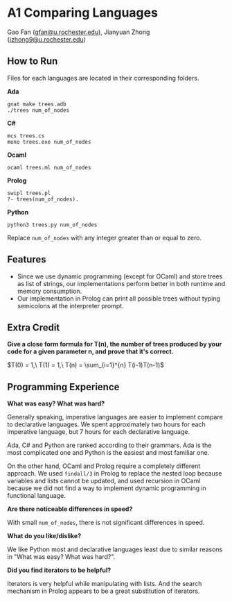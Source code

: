 # A1 Comparing Languages

Gao Fan (gfan@u.rochester.edu), Jianyuan Zhong (jzhong9@u.rochester.edu)

## How to Run

Files for each languages are located in their corresponding folders. 

**Ada**

```
gnat make trees.adb
./trees num_of_nodes
```

**C#**

```
mcs trees.cs
mono trees.exe num_of_nodes
```

**Ocaml**

```
ocaml trees.ml num_of_nodes
```

**Prolog**

```
swipl trees.pl
?- trees(num_of_nodes).
```

**Python**

```
python3 trees.py num_of_nodes
```

Replace `num_of_nodes` with any integer greater than or equal to zero. 

## Features

- Since we use dynamic programming (except for OCaml) and store trees as list of strings, our implementations perform better in both runtime and memory consumption. 
- Our implementation in Prolog can print all possible trees without typing semicolons at the interpreter prompt. 

## Extra Credit

**Give a close form formula for T(n), the number of trees produced by your code for a given parameter n, and prove that it's correct.**

$T(0) = 1,\ T(1) = 1,\ T(n) = \sum_{i=1}^{n} T(i-1)T(n-1)$

## Programming Experience

**What was easy? What was hard?**

Generally speaking, imperative languages are easier to implement compare to declarative languages. We spent approximately two hours for each imperative language, but 7 hours for each declarative language. 

Ada, C# and Python are ranked according to their grammars. Ada is the most complicated one and Python is the easiest and most familiar one. 

On the other hand, OCaml and Prolog require a completely different approach. We used `findall/3` in Prolog to replace the nested loop because variables and lists cannot be updated, and used recursion in OCaml because we did not find a way to implement dynamic programming in functional language. 

**Are there noticeable differences in speed?**

With small `num_of_nodes`, there is not significant differences in speed. 

**What do you like/dislike?**

We like Python most and declarative languages least due to similar reasons in "What was easy? What was hard?". 

**Did you find iterators to be helpful?**

Iterators is very helpful while manipulating with lists. And the search mechanism in Prolog appears to be a great substitution of iterators. 